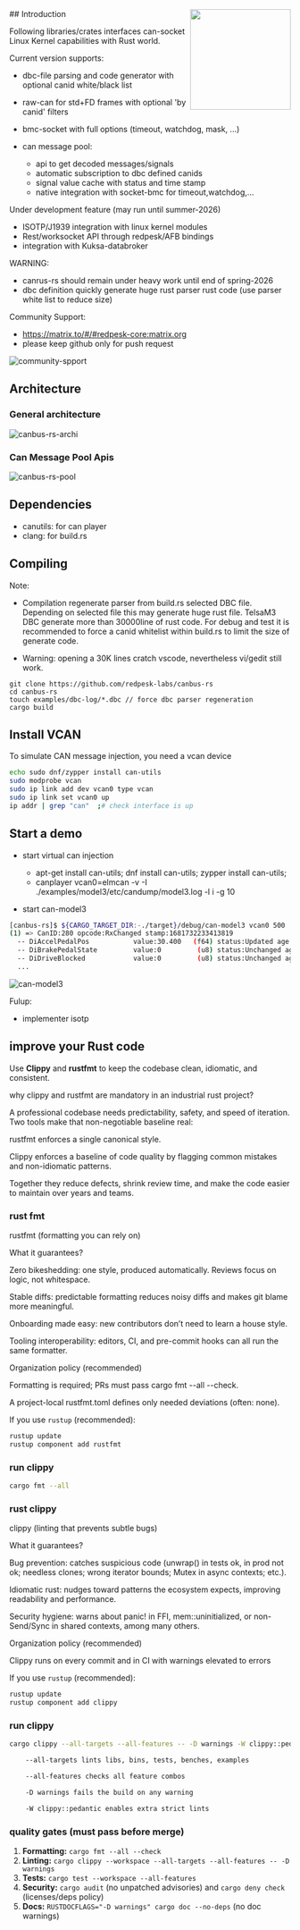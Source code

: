 <img align="right" width="180"  src="docs/asset/tux-iotbzh-canbus.png">
## Introduction

Following libraries/crates interfaces can-socket Linux Kernel capabilities with Rust world.

Current version supports:

* dbc-file parsing and code generator with optional canid white/black list
* raw-can for std+FD frames with optional 'by canid' filters
* bmc-socket with full options (timeout, watchdog, mask, ...)
* can message pool:

    * api to get decoded messages/signals
    * automatic subscription to dbc defined canids
    * signal value cache with status and time stamp
    * native integration with socket-bmc for timeout,watchdog,...

Under development feature (may run until summer-2026)

 * ISOTP/J1939 integration with linux kernel modules
 * Rest/worksocket API through redpesk/AFB bindings
 * integration with Kuksa-databroker

WARNING:

 * canrus-rs should remain under heavy work until end of spring-2026
 * dbc definition quickly generate huge rust parser rust code (use parser white list to reduce size)

Community Support:

* https://matrix.to/#/#redpesk-core:matrix.org
* please keep github only for push request

![community-spport](docs/asset/matrix-redpesk-community.png)

## Architecture

### General architecture
![canbus-rs-archi](docs/asset/canbus-rs-archi.jpg)

### Can Message Pool Apis
![canbus-rs-pool](docs/asset/canbus-rs-pool.jpg)

## Dependencies

* canutils: for can player
* clang: for build.rs

## Compiling

Note:

* Compilation regenerate parser from build.rs selected DBC file.
Depending on selected file this may generate huge rust file. TelsaM3 DBC
generate more than 30000line of rust code. For debug and test it is
recommended to force a canid whitelist within build.rs to limit the
size of generate code.

* Warning: opening a 30K lines cratch vscode, nevertheless vi/gedit still work.

```
git clone https://github.com/redpesk-labs/canbus-rs
cd canbus-rs
touch examples/dbc-log/*.dbc // force dbc parser regeneration
cargo build
```

## Install VCAN

To simulate CAN message injection, you need a vcan device

```bash
echo sudo dnf/zypper install can-utils
sudo modprobe vcan
sudo ip link add dev vcan0 type vcan
sudo ip link set vcan0 up
ip addr | grep "can"  ;# check interface is up
```

## Start a demo

* start virtual can injection
    * apt-get install can-utils;  dnf install can-utils; zypper install can-utils;
    * canplayer vcan0=elmcan -v -I ./examples/model3/etc/candump/model3.log -l i -g 10

* start can-model3

```bash
[canbus-rs]$ ${CARGO_TARGET_DIR:-./target}/debug/can-model3 vcan0 500
(1) => CanID:280 opcode:RxChanged stamp:1681732233413819
  -- DiAccelPedalPos           value:30.400   (f64) status:Updated age:0
  -- DiBrakePedalState         value:0         (u8) status:Unchanged age:0
  -- DiDriveBlocked            value:0         (u8) status:Unchanged age:0
  ...
```

![can-model3](docs/asset/can-model3-demo.png)


Fulup:

- implementer isotp


## improve your Rust code

Use **Clippy** and **rustfmt** to keep the codebase clean, idiomatic, and consistent.

why clippy and rustfmt are mandatory in an industrial rust project?

A professional codebase needs predictability, safety, and speed of iteration. Two tools make that non-negotiable baseline real:

rustfmt enforces a single canonical style.

Clippy enforces a baseline of code quality by flagging common mistakes and non-idiomatic patterns.

Together they reduce defects, shrink review time, and make the code easier to maintain over years and teams.

### rust fmt

rustfmt (formatting you can rely on)

What it guarantees?

Zero bikeshedding: one style, produced automatically. Reviews focus on logic, not whitespace.

Stable diffs: predictable formatting reduces noisy diffs and makes git blame more meaningful.

Onboarding made easy: new contributors don’t need to learn a house style.

Tooling interoperability: editors, CI, and pre-commit hooks can all run the same formatter.

Organization policy (recommended)

Formatting is required; PRs must pass cargo fmt --all --check.

A project-local rustfmt.toml defines only needed deviations (often: none).

If you use `rustup` (recommended):

```bash
rustup update
rustup component add rustfmt
```

### run clippy

```bash
cargo fmt --all
```

### rust clippy

clippy (linting that prevents subtle bugs)

What it guarantees?

Bug prevention: catches suspicious code (unwrap() in tests ok, in prod not ok; needless clones; wrong iterator bounds; Mutex in async contexts; etc.).

Idiomatic rust: nudges toward patterns the ecosystem expects, improving readability and performance.

Security hygiene: warns about panic! in FFI, mem::uninitialized, or non-Send/Sync in shared contexts, among many others.

Organization policy (recommended)

Clippy runs on every commit and in CI with warnings elevated to errors


If you use `rustup` (recommended):

```bash
rustup update
rustup component add clippy
```

### run clippy

```bash
cargo clippy --all-targets --all-features -- -D warnings -W clippy::pedantic

    --all-targets lints libs, bins, tests, benches, examples

    --all-features checks all feature combos

    -D warnings fails the build on any warning

    -W clippy::pedantic enables extra strict lints
```

### quality gates (must pass before merge)

1. **Formatting:** `cargo fmt --all --check`
2. **Linting:** `cargo clippy --workspace --all-targets --all-features -- -D warnings`
3. **Tests:** `cargo test --workspace --all-features`
4. **Security:** `cargo audit` (no unpatched advisories) and `cargo deny check` (licenses/deps policy)
5. **Docs:** `RUSTDOCFLAGS="-D warnings" cargo doc --no-deps` (no doc warnings)
